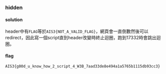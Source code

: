 ### hidden
#### solution
header中有`FLAG`等於`AIS3{NOT_A_VALID_FLAG}`，網頁會一直倒數然後可以redirect，因此寫一個script直到header改變時終止迴圈，跑到17332時會跳出迴圈。
#### flag
```
AIS3{g00d_u_know_how_2_script_4_W3B_7aad33de8e494a1a5765b1115db93cc3}
```

